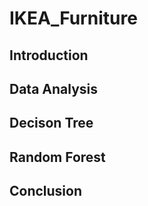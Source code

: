 # IKEA_Furniture

## Introduction

## Data Analysis

## Decison Tree

## Random Forest

## Conclusion

